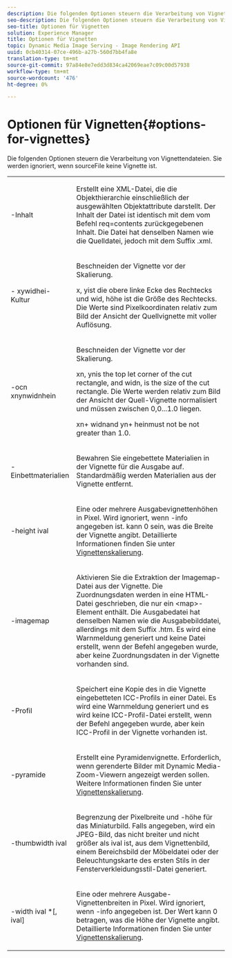 ```yaml
---
description: Die folgenden Optionen steuern die Verarbeitung von Vignettendateien. Sie werden ignoriert, wenn sourceFile keine Vignette ist.
seo-description: Die folgenden Optionen steuern die Verarbeitung von Vignettendateien. Sie werden ignoriert, wenn sourceFile keine Vignette ist.
seo-title: Optionen für Vignetten
solution: Experience Manager
title: Optionen für Vignetten
topic: Dynamic Media Image Serving - Image Rendering API
uuid: 0cb40314-07ce-496b-a27b-560d7bb4fa8e
translation-type: tm+mt
source-git-commit: 97a84e8e7edd3d834ca42069eae7c09c00d57938
workflow-type: tm+mt
source-wordcount: '476'
ht-degree: 0%

---
```



# Optionen für Vignetten{#options-for-vignettes}

Die folgenden Optionen steuern die Verarbeitung von Vignettendateien. Sie werden ignoriert, wenn sourceFile keine Vignette ist.

<table id="simpletable_6D0C967EB84947FBAC34B46C4BB23AF0"> 
 <tr class="strow"> 
  <td class="stentry"> <p><span class="codeph"> -Inhalt</span> </p></td> 
  <td class="stentry"> <p>Erstellt eine XML-Datei, die die Objekthierarchie einschließlich der ausgewählten Objektattribute darstellt. Der Inhalt der Datei ist identisch mit dem vom Befehl <span class="codeph"> req=contents</span> zurückgegebenen Inhalt. Die Datei hat denselben Namen wie die Quelldatei, jedoch mit dem Suffix <span class="filepath"> .xml</span>. </p></td> 
 </tr> 
 <tr class="strow"> 
  <td class="stentry"> <p><span class="codeph">- <span class="varname"> </span><span class="varname"> </span><span class="varname"> </span><span class="varname"> xywidhei-Kultur</span></span> </p></td> 
  <td class="stentry"> <p>Beschneiden der Vignette vor der Skalierung. </p> <p><span class="codeph"><span class="varname"> x</span>,<span class="varname"> </span></span> yist die obere linke Ecke des Rechtecks und  <span class="codeph"><span class="varname"> wid</span>,<span class="varname"> </span></span> höhe ist die Größe des Rechtecks. Die Werte sind Pixelkoordinaten relativ zum Bild der Ansicht der Quellvignette mit voller Auflösung. </p></td> 
 </tr> 
 <tr class="strow"> 
  <td class="stentry"> <p><span class="codeph">-ocn  <span class="varname"> </span><span class="varname"> </span><span class="varname"> </span><span class="varname"> xnynwidnhein</span></span> </p> </td> 
  <td class="stentry"> <p>Beschneiden der Vignette vor der Skalierung. </p> <p><span class="codeph"><span class="varname"> xn</span>,<span class="varname"> </span></span> ynis the top let corner of the cut rectangle, and  <span class="codeph"><span class="varname"> widn</span>,<span class="varname"> </span></span> is the size of the cut rectangle. Die Werte werden relativ zum Bild der Ansicht der Quell-Vignette normalisiert und müssen zwischen 0,0...1.0 liegen. </p> <p><span class="codeph"><span class="varname"> xn</span></span>+<span class="codeph"><span class="varname"> </span></span> widnand  <span class="codeph"><span class="varname"> yn</span></span>+<span class="codeph"><span class="varname"> </span></span> heinmust not be not greater than 1.0. </p></td> 
 </tr> 
 <tr class="strow"> 
  <td class="stentry"> <p><span class="codeph"> -Einbettmaterialien</span> </p></td> 
  <td class="stentry"> <p>Bewahren Sie eingebettete Materialien in der Vignette für die Ausgabe auf. Standardmäßig werden Materialien aus der Vignette entfernt. </p></td> 
 </tr> 
 <tr class="strow"> 
  <td class="stentry"> <p><span class="codeph">-height  <span class="varname"> ival</span></span> </p></td> 
  <td class="stentry"> <p>Eine oder mehrere Ausgabevignettenhöhen in Pixel. Wird ignoriert, wenn -info angegeben ist. <span class="varname"> kann 0 </span> sein, was die Breite der Vignette angibt. Detaillierte Informationen finden Sie unter <a href="../../../../ir-api/vntc/utilities/c-ir-vignette-converter-vntc/c-ir-vignette-scaling.md#concept-e373a29c2f954df98d704c7723804585" type="concept" format="dita" scope="local"> Vignettenskalierung</a>. </p></td> 
 </tr> 
 <tr class="strow"> 
  <td class="stentry"> <p><span class="codeph"> -imagemap</span> </p></td> 
  <td class="stentry"> <p>Aktivieren Sie die Extraktion der Imagemap-Datei aus der Vignette. Die Zuordnungsdaten werden in eine HTML-Datei geschrieben, die nur ein <span class="codeph"> &lt;map&gt;</span>-Element enthält. Die Ausgabedatei hat denselben Namen wie die Ausgabebilddatei, allerdings mit dem Suffix <span class="filepath"> .htm</span>. Es wird eine Warnmeldung generiert und keine Datei erstellt, wenn der Befehl angegeben wurde, aber keine Zuordnungsdaten in der Vignette vorhanden sind. </p></td> 
 </tr> 
 <tr class="strow"> 
  <td class="stentry"> <p><span class="codeph"> -Profil</span> </p></td> 
  <td class="stentry"> <p>Speichert eine Kopie des in die Vignette eingebetteten ICC-Profils in einer Datei. Es wird eine Warnmeldung generiert und es wird keine ICC-Profil-Datei erstellt, wenn der Befehl angegeben wurde, aber kein ICC-Profil in der Vignette vorhanden ist. </p></td> 
 </tr> 
 <tr class="strow"> 
  <td class="stentry"> <p><span class="codeph"> -pyramide</span> </p></td> 
  <td class="stentry"> <p>Erstellt eine Pyramidenvignette. Erforderlich, wenn gerenderte Bilder mit Dynamic Media-Zoom-Viewern angezeigt werden sollen. Weitere Informationen finden Sie unter <a href="../../../../ir-api/vntc/utilities/c-ir-vignette-converter-vntc/c-ir-vignette-scaling.md#concept-e373a29c2f954df98d704c7723804585" type="concept" format="dita" scope="local"> Vignettenskalierung</a>. </p></td> 
 </tr> 
 <tr class="strow"> 
  <td class="stentry"> <p><span class="codeph">-thumbwidth  <span class="varname"> ival</span></span> </p></td> 
  <td class="stentry"> <p>Begrenzung der Pixelbreite und -höhe für das Miniaturbild. Falls angegeben, wird ein JPEG-Bild, das nicht breiter und nicht größer als <span class="varname"> ival</span> ist, aus dem Vignettenbild, einem Bereichsbild der Möbeldatei oder der Beleuchtungskarte des ersten Stils in der Fensterverkleidungsstil-Datei generiert. </p></td> 
 </tr> 
 <tr class="strow"> 
  <td class="stentry"> <p><span class="codeph">-width  <span class="varname"> ival</span> *[,<span class="varname"> ival</span>]</span> </p></td> 
  <td class="stentry"> <p>Eine oder mehrere Ausgabe-Vignettenbreiten in Pixel. Wird ignoriert, wenn <span class="codeph"> -info</span> angegeben ist. <span class="varname"> Der Wert </span> kann 0 betragen, was die Höhe der Vignette angibt. Detaillierte Informationen finden Sie unter <a href="../../../../ir-api/vntc/utilities/c-ir-vignette-converter-vntc/c-ir-vignette-scaling.md#concept-e373a29c2f954df98d704c7723804585" type="concept" format="dita" scope="local"> Vignettenskalierung</a>. </p></td> 
 </tr> 
</table>


